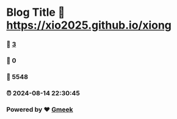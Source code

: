 # Blog Title :link: https://xio2025.github.io/xiong 
### :page_facing_up: [3](https://xio2025.github.io/xiong/tag.html) 
### :speech_balloon: 0 
### :hibiscus: 5548 
### :alarm_clock: 2024-08-14 22:30:45 
### Powered by :heart: [Gmeek](https://github.com/Meekdai/Gmeek)
